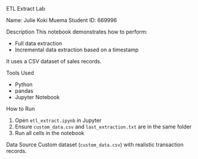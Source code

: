 ETL Extract Lab

Name: Julie Koki  Muema
Student ID: 669996

Description
This notebook demonstrates how to perform:
- Full data extraction
- Incremental data extraction based on a timestamp

It uses a CSV dataset of sales records.

Tools Used
- Python
- pandas
- Jupyter Notebook

How to Run
1. Open `etl_extract.ipynb` in Jupyter
2. Ensure `custom_data.csv` and `last_extraction.txt` are in the same folder
3. Run all cells in the notebook

Data Source
Custom dataset (`custom_data.csv`) with realistic transaction records.
